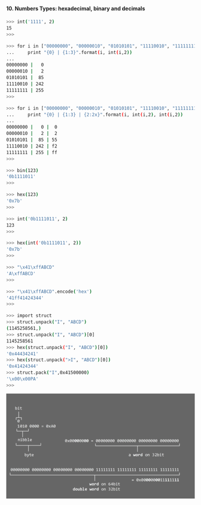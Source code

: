 #### 10. Numbers Types: hexadecimal, binary and decimals

```sh
>>> int('1111', 2)
15
>>>
```

```sh
>>> for i in ["00000000", "00000010", "01010101", "11110010", "11111111"]:
...     print "{0} | {1:3}".format(i, int(i,2))
...
00000000 |   0
00000010 |   2
01010101 |  85
11110010 | 242
11111111 | 255
>>>
```

```sh
>>> for i in ["00000000", "00000010", "01010101", "11110010", "11111111"]:
...     print "{0} | {1:3} | {2:2x}".format(i, int(i,2), int(i,2))
...
00000000 |   0 |  0
00000010 |   2 |  2
01010101 |  85 | 55
11110010 | 242 | f2
11111111 | 255 | ff
>>>
```

```sh
>>> bin(123)
'0b1111011'
>>>
```

```sh
>>> hex(123)
'0x7b'
>>>
```

```sh
>>> int('0b1111011', 2)
123
>>>
```

```sh
>>> hex(int('0b1111011', 2))
'0x7b'
>>>
```

```sh
>>> "\x41\xffABCD"
'A\xffABCD'
>>>
```

```sh
>>> "\x41\xffABCD".encode('hex')
'41ff41424344'
>>>
```

```sh
>>> import struct
>>> struct.unpack("I", "ABCD")
(1145258561,)
>>> struct.unpack("I", "ABCD")[0]
1145258561
>>> hex(struct.unpack("I", "ABCD")[0])
'0x44434241'
>>> hex(struct.unpack(">I", "ABCD")[0])
'0x41424344'
>>> struct.pack("I",0x41500000)
'\x00\x00PA'
>>>
```

![](images/10/1.png)
            
